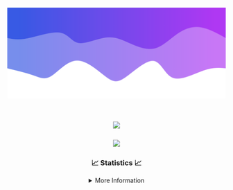 ![Header](./IMG_4001.png)
<div align="center">

<h1 align="center">
  <a href="https://git.io/typing-svg">
    <img src="https://readme-typing-svg.herokuapp.com/?lines=Welcome+to+my+profile!+👋;JavaScript+developer.;&center=true&size=25">
  </a>
</h1>

<p align="center">
  <img src="https://lanyard.cnrad.dev/api/624702585596805130" />
</p>

### 📈 Statistics 📈
<details>
    <summary>More Information</summary>
    <br/>

<!--START_SECTION:waka-->
![Code Time](http://img.shields.io/badge/Code%20Time-89%20hrs%201%20min-blue)

![Profile Views](http://img.shields.io/badge/Profile%20Views-0-blue)

**🐱 My GitHub Data** 

> 📦 2.1 kB Used in GitHub's Storage 
 > 
> 🏆 3 Contributions in the Year 2024
 > 
> 🚫 Not Opted to Hire
 > 
> 📜 5 Public Repositories 
 > 
> 🔑 1 Private Repositories 
 > 
**I'm an Early 🐤** 

```text
🌞 Morning                117 commits         ███░░░░░░░░░░░░░░░░░░░░░░   13.37 % 
🌆 Daytime                356 commits         ██████████░░░░░░░░░░░░░░░   40.69 % 
🌃 Evening                359 commits         ██████████░░░░░░░░░░░░░░░   41.03 % 
🌙 Night                  43 commits          █░░░░░░░░░░░░░░░░░░░░░░░░   04.91 % 
```
📅 **I'm Most Productive on Wednesday** 

```text
Monday                   108 commits         ███░░░░░░░░░░░░░░░░░░░░░░   12.34 % 
Tuesday                  127 commits         ████░░░░░░░░░░░░░░░░░░░░░   14.51 % 
Wednesday                164 commits         █████░░░░░░░░░░░░░░░░░░░░   18.74 % 
Thursday                 146 commits         ████░░░░░░░░░░░░░░░░░░░░░   16.69 % 
Friday                   124 commits         ████░░░░░░░░░░░░░░░░░░░░░   14.17 % 
Saturday                 82 commits          ██░░░░░░░░░░░░░░░░░░░░░░░   09.37 % 
Sunday                   124 commits         ████░░░░░░░░░░░░░░░░░░░░░   14.17 % 
```


📊 **This Week I Spent My Time On** 

```text
🕑︎ Time Zone: America/New_York

💬 Programming Languages: 
Java                     5 hrs 38 mins       ██████████████████████░░░   87.61 % 
Kotlin                   32 mins             ██░░░░░░░░░░░░░░░░░░░░░░░   08.34 % 
XML                      13 mins             █░░░░░░░░░░░░░░░░░░░░░░░░   03.59 % 
GitIgnore file           1 min               ░░░░░░░░░░░░░░░░░░░░░░░░░   00.33 % 
IDEA_MODULE              0 secs              ░░░░░░░░░░░░░░░░░░░░░░░░░   00.10 % 

🔥 Editors: 
IntelliJ                 6 hrs 26 mins       █████████████████████████   100.00 % 

🐱‍💻 Projects: 
Mercury                  5 hrs 34 mins       ██████████████████████░░░   86.38 % 
Sodium                   41 mins             ███░░░░░░░░░░░░░░░░░░░░░░   10.83 % 
Cobalt                   7 mins              ░░░░░░░░░░░░░░░░░░░░░░░░░   01.98 % 
Carbon                   2 mins              ░░░░░░░░░░░░░░░░░░░░░░░░░   00.76 % 
Unknown Project          0 secs              ░░░░░░░░░░░░░░░░░░░░░░░░░   00.05 % 

💻 Operating System: 
Windows                  6 hrs 26 mins       █████████████████████████   100.00 % 
```

**I Mostly Code in Java** 

```text
Java                     21 repos            ██████████████████████░░░   87.50 % 
JavaScript               2 repos             ██░░░░░░░░░░░░░░░░░░░░░░░   08.33 % 
C++                      1 repo              █░░░░░░░░░░░░░░░░░░░░░░░░   04.17 % 
```



**Timeline**

![Lines of Code chart](https://raw.githubusercontent.com/DevDipin/DevDipin/main/assets/bar_graph.png)


 Last Updated on 22/02/2024 11:08:22 UTC
<!--END_SECTION:waka-->

![Footer](./IMG_4002.png)